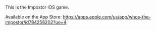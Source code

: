 This is the Impostor iOS game.

Available on the App Store: https://apps.apple.com/us/app/whos-the-impostor/id784258202?uo=4